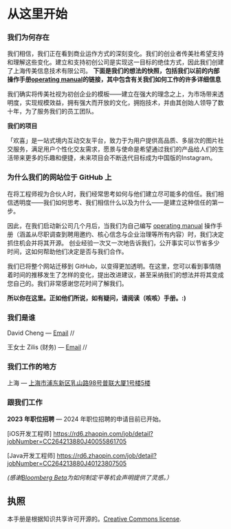 # 从这里开始

### 我们为何存在
我们相信，我们正在看到商业运作方式的深刻变化。我们的创业者传美社希望支持和​​理解这些变化。建立和支持初创公司是实现这一目标的绝佳方式，因此我们创建了上海传美信息技术有限公司。 **下面是我们的想法的快照，包括我们以前的内部操作手册[operating manual](https://github.com/Bloomberg-Beta/Manual/blob/main/1%20-%20Manual.md)的链接，其中包含有关我们如何工作的许多详细信息**

我们确实将传美社视为初创企业的模板——建立在强大的理念之上，为市场带来透明度，实现规模效益，拥有强大而开放的文化，拥抱技术，并由其创始人领导了数十年，为了服务我们的员工团队。

**我们的项目** 

「欢喜」是一站式境内互动交友平台，致力于为用户提供高品质、多层次的图片社交服务，满足用户个性化交友需求，愿景与使命是希望通过我们的产品给人们的生活带来更多的乐趣和便捷，未来项目会不断迭代目标成为中国版的Instagram。

### 为什么我们的网站位于 GitHub 上
在将工程师视为合伙人时，我们经常思考如何与他们建立尽可能多的信任。我们相信透明度——我们如何思考、我们相信什么以及为什么——是建立这种信任的第一步。

因此，在我们启动新公司几个月后，当我们为自己编写 [operating manual](https://github.com/Bloomberg-Beta/Manual/blob/main/1%20-%20Manual.md) 操作手册（涵盖从尽职调查到聘用邀约、核心信念与企业治理等所有内容）时，我们决定抓住机会并将其开源。 创业经验一次又一次地告诉我们，公开事实可以节省多少时间，这如何帮助他们决定是否与我们合作。

我们已将整个网站迁移到 GitHub，以变得更加透明。在这里，您可以看到事情随着时间的推移发生了怎样的变化，提出改进建议，甚至采纳我们的想法并将其变成您自己的。我们非常感谢您花时间了解我们。

**所以你在这里。正如他们所说，如有疑问，请阅读（咳咳）手册。:)**

### 我们是谁
David Cheng — [Email](David.cheng@chuanmei.info) //

王女士 Zilis (财务) — [Email](1141794081@qq.com) //

### 我们工作的地方
上海 — [上海市浦东新区乳山路98号普联大厦1号楼5楼](http://goo.gl/49X6hu)

### 跟我们工作

**2023 年职位招聘** — 2024 年职位招聘的申请目前已开始。

[iOS开发工程师] https://rd6.zhaopin.com/job/detail?jobNumber=CC264213880J40055861705

[Java开发工程师] https://rd6.zhaopin.com/job/detail?jobNumber=CC264213880J40123807505

*(感谢[Bloomberg Beta](https://github.com/Bloomberg-Beta)为如何制定平等机会声明提供了灵感。）*


## 执照
本手册是根据知识共享许可开源的。[Creative Commons license](http://creativecommons.org/licenses/by/3.0/deed.en_US).
